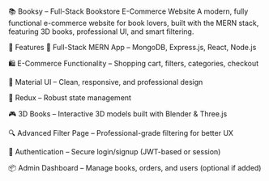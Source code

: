 📚 Booksy – Full-Stack Bookstore E-Commerce Website
A modern, fully functional e-commerce website for book lovers, built with the MERN stack, featuring 3D books, professional UI, and smart filtering.



📌 Features
🔧 Full-Stack MERN App – MongoDB, Express.js, React, Node.js

🛍️ E-Commerce Functionality – Shopping cart, filters, categories, checkout

🎨 Material UI – Clean, responsive, and professional design

🧠 Redux – Robust state management

🎮 3D Books – Interactive 3D models built with Blender & Three.js

🔍 Advanced Filter Page – Professional-grade filtering for better UX

🔐 Authentication – Secure login/signup (JWT-based or session)

📦 Admin Dashboard – Manage books, orders, and users (optional if added)

